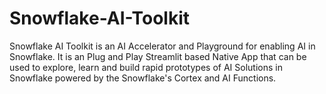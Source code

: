 # Snowflake-AI-Toolkit
Snowflake AI Toolkit is an AI Accelerator and Playground for enabling AI in Snowflake. It is an Plug and Play Streamlit based Native App that can be used to explore, learn and build rapid prototypes of AI Solutions in Snowflake powered by the Snowflake's Cortex and AI Functions. 
